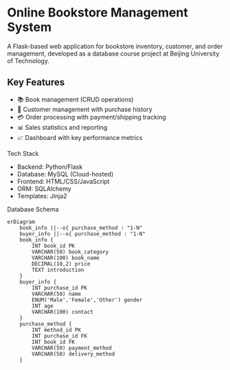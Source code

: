 # Online Bookstore Management System

A Flask-based web application for bookstore inventory, customer, and order management, developed as a database course project at Beijing University of Technology.

## Key Features
- 📚 Book management (CRUD operations)
- 👥 Customer management with purchase history
- 💳 Order processing with payment/shipping tracking
- 📊 Sales statistics and reporting
- 📈 Dashboard with key performance metrics

Tech Stack
- Backend: Python/Flask
- Database: MySQL (Cloud-hosted)
- Frontend: HTML/CSS/JavaScript
- ORM: SQLAlchemy
- Templates: Jinja2

Database Schema
```mermaid
erDiagram
    book_info ||--o{ purchase_method : "1-N"
    buyer_info ||--o{ purchase_method : "1-N"
    book_info {
        INT book_id PK
        VARCHAR(50) book_category
        VARCHAR(100) book_name
        DECIMAL(10,2) price
        TEXT introduction
    }
    buyer_info {
        INT purchase_id PK
        VARCHAR(50) name
        ENUM('Male','Female','Other') gender
        INT age
        VARCHAR(100) contact
    }
    purchase_method {
        INT method_id PK
        INT purchase_id FK
        INT book_id FK
        VARCHAR(50) payment_method
        VARCHAR(50) delivery_method
    }

